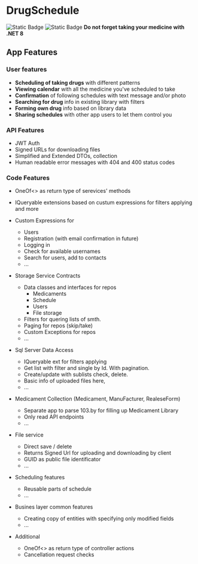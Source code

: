 # DrugSchedule
![Static Badge](https://img.shields.io/badge/.NET-8.0.1-blue)
![Static Badge](https://img.shields.io/badge/EF_Core-8.0.1-8A2BE2) 
**Do not forget taking your medicine with .NET 8**

## App Features
### User features
- **Scheduling of taking drugs** with different patterns
- **Viewing calendar** with all the medicine you've scheduled to take 
- **Confirmation** of following schedules with text message and/or photo 
- **Searching for drug** info in existing library with filters
- **Forming own drug** info based on library data
- **Sharing schedules** with other app users to let them control you
### API Features
- JWT Auth
- Signed URLs for downloading files
- Simplified and Extended DTOs, collection
- Human readable error messages with 404 and 400 status codes  
### Code Features
- OneOf<> as return type of serevices' methods
- IQueryable extensions based on custum expressions for filters applying and more
- Custom Expressions for
  
  - Users
  - Registration (with email confirmation in future)
  - Logging in
  - Check for available usernames
  - Search for users, add to contacts
  - ...

- Storage Service Contracts
  - Data classes and interfaces for repos
    - Medicaments
    - Schedule
    - Users
    - File storage
  - Filters for quering lists of smth.
  - Paging for repos (skip/take)
  - Custom Exceptions for repos
  - ...

- Sql Server Data Access
   - IQueryable ext for filters applying
   - Get list with filter and single by Id. With pagination.
   - Create/update with sublists check, delete.
   - Basic info of uploaded files here, 
   - ...

- Medicament Collection (Medicament, ManuFacturer, RealeseForm)
  - Separate app to parse 103.by for filling up Medicament Library
  - Only read API endpoints
  - ...

- File service
  - Direct save / delete
  - Returns Signed Url for uploading and downloading by client
  - GUID as public file identificator
  - ...

- Scheduling features
  - Reusable parts of schedule
  - ...

- Busines layer common features
  - Creating copy of entities with specifying only modified fields
  - ...
  
- Additional
  - OneOf<> as return type of controller actions
  - Cancellation request checks
